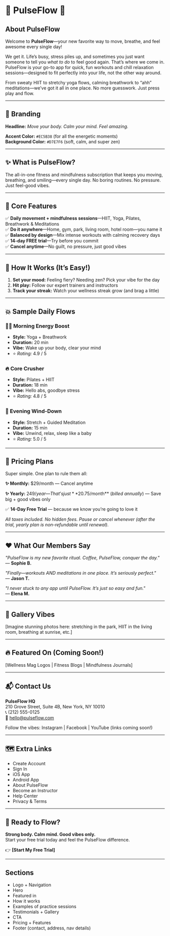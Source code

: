 # 🌟 PulseFlow 🌟

## About PulseFlow

Welcome to **PulseFlow**—your new favorite way to move, breathe, and feel awesome every single day!

We get it. Life’s busy, stress piles up, and sometimes you just want someone to tell you _what to do_ to feel good again. That’s where we come in. PulseFlow is your go-to app for quick, fun workouts and chill relaxation sessions—designed to fit perfectly into your life, not the other way around.

From sweaty HIIT to stretchy yoga flows, calming breathwork to “ahh” meditations—we’ve got it all in one place. No more guesswork. Just press play and flow.

---

## 🎯 Branding

**Headline:** _Move your body. Calm your mind. Feel amazing._

**Accent Color:** `#EC5B38` (for all the energetic moments)  
**Background Color:** `#D7E7F6` (soft, calm, and super zen)

---

## ✨ What is PulseFlow?

The all-in-one fitness and mindfulness subscription that keeps you moving, breathing, and smiling—every single day. No boring routines. No pressure. Just feel-good vibes.

---

## 💪 Core Features

✅ **Daily movement + mindfulness sessions**—HIIT, Yoga, Pilates, Breathwork & Meditations  
✅ **Do it anywhere**—Home, gym, park, living room, hotel room—you name it  
✅ **Balanced by design**—Mix intense workouts with calming recovery days  
✅ **14-day FREE trial**—Try before you commit  
✅ **Cancel anytime**—No guilt, no pressure, just good vibes

---

## 🌈 How It Works (It’s Easy!)

1. **Set your mood:** Feeling fiery? Needing zen? Pick your vibe for the day
2. **Hit play:** Follow our expert trainers and instructors
3. **Track your streak:** Watch your wellness streak grow (and brag a little)

---

## 💥 Sample Daily Flows

### 🧘‍♀️ Morning Energy Boost

- **Style:** Yoga + Breathwork
- **Duration:** 20 min
- **Vibe:** Wake up your body, clear your mind
- ⭐️ _Rating:_ 4.9 / 5

### 🔥 Core Crusher

- **Style:** Pilates + HIIT
- **Duration:** 18 min
- **Vibe:** Hello abs, goodbye stress
- ⭐️ _Rating:_ 4.8 / 5

### 🌙 Evening Wind-Down

- **Style:** Stretch + Guided Meditation
- **Duration:** 15 min
- **Vibe:** Unwind, relax, sleep like a baby
- ⭐️ _Rating:_ 5.0 / 5

---

## 💸 Pricing Plans

Super simple. One plan to rule them all:

**✨ Monthly:** $29/month — Cancel anytime

**✨ Yearly:** $249/year — That’s just **$20.75/month** (_billed annually_) — Save big + good vibes only

✅ **14-Day Free Trial** — because we know you’re going to love it

_All taxes included. No hidden fees. Pause or cancel whenever (after the trial, yearly plan is non-refundable until renewal)._

---

## ❤️ What Our Members Say

_"PulseFlow is my new favorite ritual. Coffee, PulseFlow, conquer the day."_  
— **Sophie B.**

_"Finally—workouts AND meditations in one place. It’s seriously perfect."_  
— **Jason T.**

_"I never stuck to any app until PulseFlow. It’s just so easy and fun."_  
— **Elena M.**

---

## 📸 Gallery Vibes

[Imagine stunning photos here: stretching in the park, HIIT in the living room, breathing at sunrise, etc.]

---

## 🔥 Featured On (Coming Soon!)

[Wellness Mag Logos | Fitness Blogs | Mindfulness Journals]

---

## 📬 Contact Us

**PulseFlow HQ**  
210 Grove Street, Suite 4B, New York, NY 10010  
📞 (212) 555-0125  
📧 hello@pulseflow.com

Follow the vibes: Instagram | Facebook | YouTube (links coming soon!)

---

## 🗺️ Extra Links

- Create Account
- Sign In
- iOS App
- Android App
- About PulseFlow
- Become an Instructor
- Help Center
- Privacy & Terms

---

## 🎉 Ready to Flow?

**Strong body. Calm mind. Good vibes only.**  
Start your free trial today and feel the PulseFlow difference.

👉 **[Start My Free Trial]**

---

## Sections

- Logo + Navigation
- Hero
- Featured in
- How it works
- Examples of practice sessions
- Testimonials + Gallery
- CTA
- Pricing + Features
- Footer (contact, address, nav details)
